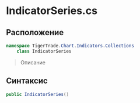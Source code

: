 
# IndicatorSeries.cs
## Расположение
```csharp
namespace TigerTrade.Chart.Indicators.Collections  
    class IndicatorSeries
```

> Описание

## Синтаксис
```csharp
public IndicatorSeries()
```
